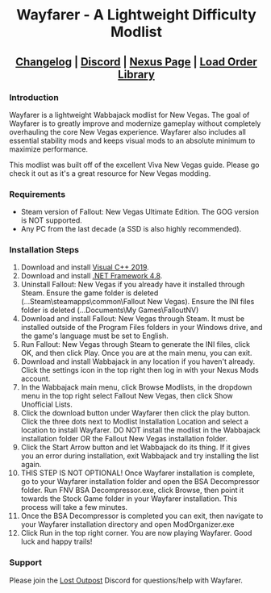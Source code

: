 <div align="center">

# Wayfarer - A Lightweight Difficulty Modlist
  
## [Changelog](https://github.com/Ender108/Wayfarer---A-Wabbajack-Modlist-for-New-Vegas/blob/main/CHANGELOG.md) | [Discord](https://discord.gg/WF66mMu) | [Nexus Page](https://www.nexusmods.com/newvegas/mods/80133) | [Load Order Library](https://loadorderlibrary.com/lists/wayfarer)
  
 </div>

### Introduction

Wayfarer is a lightweight Wabbajack modlist for New Vegas. The goal of Wayfarer is to greatly improve and modernize gameplay without completely overhauling the core New Vegas experience. Wayfarer also includes all essential stability mods and keeps visual mods to an absolute minimum to maximize performance.

This modlist was built off of the excellent Viva New Vegas guide. Please go check it out as it's a great resource for New Vegas modding.

### Requirements

- Steam version of Fallout: New Vegas Ultimate Edition. The GOG version is NOT supported.
- Any PC from the last decade (a SSD is also highly recommended).


### Installation Steps

1. Download and install [Visual C++ 2019](https://aka.ms/vs/16/release/vc_redist.x64.exe).
2. Download and install [.NET Framework 4.8](https://dotnet.microsoft.com/en-us/download/dotnet-framework/thank-you/net48-web-installer).
3. Uninstall Fallout: New Vegas if you already have it installed through Steam. Ensure the game folder is deleted (...Steam\steamapps\common\Fallout New Vegas). Ensure the INI files folder is deleted (...Documents\My Games\FalloutNV)
4. Download and install Fallout: New Vegas through Steam. It must be installed outside of the Program Files folders in your Windows drive, and the game's language must be set to English.
5. Run Fallout: New Vegas through Steam to generate the INI files, click OK, and then click Play. Once you are at the main menu, you can exit.
6. Download and install Wabbajack in any location if you haven't already. Click the settings icon in the top right then log in with your Nexus Mods account.
7. In the Wabbajack main menu, click Browse Modlists, in the dropdown menu in the top right select Fallout New Vegas, then click Show Unofficial Lists.
8. Click the download button under Wayfarer then click the play button. Click the three dots next to Modlist Installation Location and select a location to install Wayfarer. DO NOT install the modlist in the Wabbajack installation folder OR the Fallout New Vegas installation folder.
9. Click the Start Arrow button and let Wabbajack do its thing. If it gives you an error during installation, exit Wabbajack and try installing the list again.
10. THIS STEP IS NOT OPTIONAL! Once Wayfarer installation is complete, go to your Wayfarer installation folder and open the BSA Decompressor folder. Run FNV BSA Decompressor.exe, click Browse, then point it towards the Stock Game folder in your Wayfarer installation. This process will take a few minutes.
10. Once the BSA Decompressor is completed you can exit, then navigate to your Wayfarer installation directory and open ModOrganizer.exe
11. Click Run in the top right corner. You are now playing Wayfarer. Good luck and happy trails!


### Support
Please join the [Lost Outpost](https://discord.com/invite/WF66mMu) Discord for questions/help with Wayfarer.
